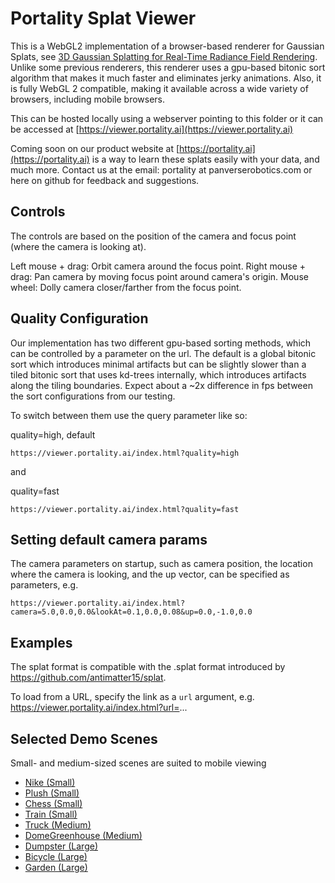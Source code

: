 # Portality Splat Viewer

This is a WebGL2 implementation of a browser-based renderer for Gaussian Splats, see [3D Gaussian Splatting for Real-Time Radiance Field Rendering](https://repo-sam.inria.fr/fungraph/3d-gaussian-splatting/). Unlike some previous renderers, this renderer uses a gpu-based bitonic sort algorithm that makes it much faster and eliminates jerky animations. Also, it is fully WebGL 2 compatible, making it available across a wide variety of browsers, including mobile browsers.

This can be hosted locally using a webserver pointing to this folder or it can be accessed at [https://viewer.portality.ai](https://viewer.portality.ai)

Coming soon on our product website at [https://portality.ai](https://portality.ai) is a way to learn these splats easily with your data, and much more.  Contact us at the email: portality at panverserobotics.com or here on github for feedback and suggestions.

## Controls 

The controls are based on the position of the camera and focus point (where the camera is looking at).

Left mouse + drag: Orbit camera around the focus point.
Right mouse + drag: Pan camera by moving focus point around camera's origin.
Mouse wheel: Dolly camera closer/farther from the focus point.

## Quality Configuration

Our implementation has two different gpu-based sorting methods, which can be controlled by a parameter on the url.  The default is a global bitonic sort which introduces minimal artifacts but can be slightly slower than a tiled bitonic sort that uses kd-trees internally, which introduces artifacts along the tiling boundaries.  Expect about a ~2x difference in fps between the sort configurations from our testing.

To switch between them use the query parameter like so:

quality=high, default
```
https://viewer.portality.ai/index.html?quality=high
```

and 

quality=fast
```
https://viewer.portality.ai/index.html?quality=fast
```


## Setting default camera params

The camera parameters on startup, such as camera position, the location where the camera is looking, and the up vector, can be specified as parameters, e.g.

```
https://viewer.portality.ai/index.html?camera=5.0,0.0,0.0&lookAt=0.1,0.0,0.08&up=0.0,-1.0,0.0
```

## Examples

The splat format is compatible with the .splat format introduced by https://github.com/antimatter15/splat.

To load from a URL, specify the link as a `url` argument, e.g. https://viewer.portality.ai/index.html?url=...

## Selected Demo Scenes
Small- and medium-sized scenes are suited to mobile viewing

- [Nike (Small)](https://viewer.portality.ai/?url=https%3A%2F%2Fhuggingface.co%2Fcakewalk%2Fsplat-data%2Fresolve%2Fmain%2Fnike.splat%3Fdownload%3Dtrue&camera=-1.121157395017384%2C4.563588392281623%2C-2.6709851487313996&lookAt=-0.39177264539051626%2C1.6856062297498278%2C1.352100303898281&up=0.1489333540847141%2C-0.9887845148632137%2C-0.011137289068537223)
- [Plush (Small)](https://viewer.portality.ai/?url=https://huggingface.co/cakewalk/splat-data/resolve/main/plush.splat?download=true&camera=1.351354312542493%2C2.364996233810519%2C-0.8300492817799272&lookAt=-0.06348554241382653%2C0.3566753476187289%2C3.524818730331691&up=0%2C-1%2C0)
- [Chess (Small)](https://viewer.portality.ai/?url=https://d3c617x64bvo7w.cloudfront.net/chess.splat&camera=-3.28,-3.28,2.05&lookAt=0.76,-0.49,1.11&up=-0.44,-0.58,-0.69)
- [Train (Small)](https://viewer.portality.ai/?url=https%3A%2F%2Fhuggingface.co%2Fcakewalk%2Fsplat-data%2Fresolve%2Fmain%2Ftrain.splat%3Fdownload%3Dtrue&camera=0.5618383688141906%2C-1.0299536294326785%2C-2.2620414235248365&lookAt=-1.7152198471608104%2C0.4635614403200746%2C1.9313365247982288&up=0%2C-1%2C0)
- [Truck (Medium)](https://viewer.portality.ai/?url=https%3A%2F%2Fhuggingface.co%2Fcakewalk%2Fsplat-data%2Fresolve%2Fmain%2Ftruck.splat%3Fdownload%3Dtrue&camera=0.9015777991436947%2C0.4698942592262387%2C-3.3625573268093705&lookAt=-0.07841267219036885%2C0.2532953948353532%2C1.5356774172631333&up=0%2C-1%2C0)
- [DomeGreenhouse (Medium)](https://viewer.portality.ai/?url=https://d3c617x64bvo7w.cloudfront.net/domegreenhouse.splat&camera=-4.14,0.69,0.00&lookAt=0.64,-0.52,0.83&up=0.33,-0.51,-0.79)
- [Dumpster (Large)](https://viewer.portality.ai/?url=https%3A%2F%2Fd3c617x64bvo7w.cloudfront.net%2Fdumpster.splat&camera=-1.3925814411217798%2C-1.0924251450014777%2C3.3732281067801195&lookAt=1.9556633999269635%2C1.333901814088985%2C0.5621439792625356&up=-0.3599863376395386%2C-0.8809172912309015%2C-0.3072369813731473)
- [Bicycle (Large)](https://viewer.portality.ai/?url=https%3A%2F%2Fhuggingface.co%2Fcakewalk%2Fsplat-data%2Fresolve%2Fmain%2Fbicycle.splat%3Fdownload%3Dtrue&camera=-1.7495482027810154%2C0.7203255031223299%2C-0.9116998716853598&lookAt=2.5433595285704826%2C0.4038704915334661%2C1.6320767371666853&up=0.11243918156352482%2C-0.9758978697391626%2C-0.1870314900969603)
- [Garden (Large)](https://viewer.portality.ai/?url=https://huggingface.co/cakewalk/splat-data/resolve/main/garden.splat?download=true&camera=2.98,0.82,0.81&lookAt=-2.00,0.98,0.41&up=-0.18,-0.86,-0.49)


